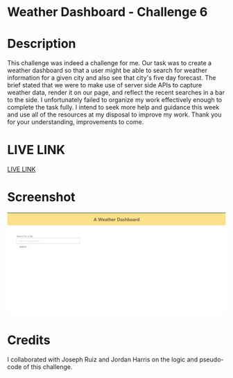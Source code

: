 # Weather Dashboard - Challenge 6

# Description
This challenge was indeed a challenge for me. Our task was to create a weather dashboard so that a user might be able to search for weather information for a given city and also see that city's five day forecast. The brief stated that we were to make use of server side APIs to capture weather data, render it on our page, and reflect the recent searches in a bar to the side. I unfortunately failed to organize my work effectively enough to complete the task fully. I intend to seek more help and guidance this week and use all of the resources at my disposal to improve my work. Thank you for your understanding, improvements to come.


# LIVE LINK
[LIVE LINK](https://tyleresselman.github.io/weather-dashboard-ch-6/)

# Screenshot

![Screenshot](./assets/images/weather-dashboard-screenshot.png)

# Credits

I collaborated with Joseph Ruiz and Jordan Harris on the logic and pseudo-code of this challenge.
